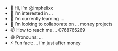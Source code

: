 - 👋 Hi, I’m @imphelixx
- 👀 I’m interested in ...
- 🌱 I’m currently learning ...
- 💞️ I’m looking to collaborate on ... money projects
- 📫 How to reach me ... 0768765269
- 😄 Pronouns: ...
- ⚡ Fun fact: ... i'm just after money

<!---
imphelixx/imphelixx is a ✨ special ✨ repository because its `README.md` (this file) appears on your GitHub profile.
You can click the Preview link to take a look at your changes.
--->
